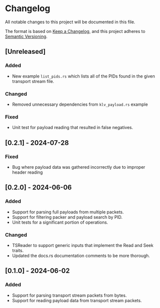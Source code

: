 # Changelog

All notable changes to this project will be documented in this file.

The format is based on [Keep a Changelog](https://keepachangelog.com/en/1.1.0/),
and this project adheres to [Semantic Versioning](https://semver.org/spec/v2.0.0.html).

## [Unreleased]

### Added

- New example `list_pids.rs` which lists all of the PIDs found in the given transport stream file.

### Changed

- Removed unnecessary dependencies from `klv_payload.rs` example

### Fixed

- Unit test for payload reading that resulted in false negatives.

## [0.2.1] - 2024-07-28

### Fixed

- Bug where payload data was gathered incorrectly due to improper header reading

## [0.2.0] - 2024-06-06

### Added

- Support for parsing full payloads from multiple packets. 
- Support for filtering packer and payload search by PID. 
- Unit tests for a significant portion of operations.

### Changed
- TSReader to support generic inputs that implement the Read and Seek traits.
- Updated the docs.rs documentation comments to be more thorough.


## [0.1.0] - 2024-06-02

### Added

- Support for parsing transport stream packets from bytes.
- Support for reading payload data from transport stream packets.
